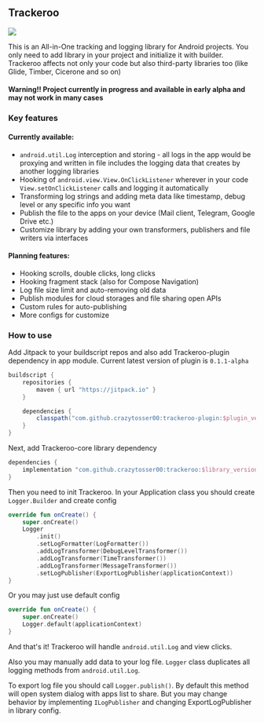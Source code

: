 ## Trackeroo
[![](https://jitpack.io/v/crazytosser00/trackeroo.svg)](https://jitpack.io/#crazytosser00/trackeroo)

This is an All-in-One tracking and logging library for Android projects. You only need to add
library in your project and initialize it with builder. Trackeroo affects not only your code but
also third-party libraries too (like Glide, Timber, Cicerone and so on)

#### Warning!! Project currently in progress and available in early alpha and may not work in many cases

### Key features

#### Currently available:

* `android.util.Log` interception and storing - all logs in the app would be proxying and written in
  file includes the logging data that creates by another logging libraries
* Hooking of `android.view.View.OnClickListener` wherever in your code `View.setOnClickListener`
  calls and logging it automatically
* Transforming log strings and adding meta data like timestamp, debug level or any specific info you
  want
* Publish the file to the apps on your device (Mail client, Telegram, Google Drive etc.)
* Customize library by adding your own transformers, publishers and file writers via interfaces

#### Planning features:

* Hooking scrolls, double clicks, long clicks
* Hooking fragment stack (also for Compose Navigation)
* Log file size limit and auto-removing old data
* Publish modules for cloud storages and file sharing open APIs
* Custom rules for auto-publishing
* More configs for customize

### How to use

Add Jitpack to your buildscript repos and also add Trackeroo-plugin dependency in app module.
Current latest version of plugin is `0.1.1-alpha`

```groovy
buildscript {
    repositories {
        maven { url "https://jitpack.io" }
    }

    dependencies {
        classpath("com.github.crazytosser00:trackeroo-plugin:$plugin_version")
    }
}
```

Next, add Trackeroo-core library dependency

```groovy
dependencies {
    implementation "com.github.crazytosser00:trackeroo:$library_version"
}
```

Then you need to init Trackeroo. In your Application class you should create `Logger.Builder` and
create config

```kotlin
override fun onCreate() {
    super.onCreate()
    Logger
        .init()
        .setLogFormatter(LogFormatter())
        .addLogTransformer(DebugLevelTransformer())
        .addLogTransformer(TimeTransformer())
        .addLogTransformer(MessageTransformer())
        .setLogPublisher(ExportLogPublisher(applicationContext))
}
```

Or you may just use default config

```kotlin
override fun onCreate() {
    super.onCreate()
    Logger.default(applicationContext)
}
```

And that's it! Trackeroo will handle `android.util.Log` and view clicks.

Also you may manually add data to your log file. `Logger` class duplicates all logging methods
from `android.util.Log`.

To export log file you should call `Logger.publish()`. By default this method will open system
dialog with apps list to share. But you may change behavior by implementing `ILogPublisher` and
changing ExportLogPublisher in library config.



